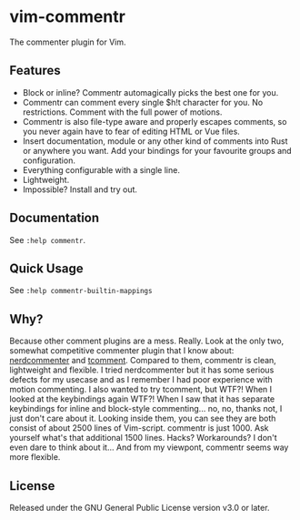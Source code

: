 # vim-commentr

The commenter plugin for Vim.

## Features

- Block or inline? Commentr automagically picks the best one for you.
- Commentr can comment every single $h!t character for you. No restrictions. Comment with the full power of motions.
- Commentr is also file-type aware and properly escapes comments, so you never again have to fear of editing HTML or Vue files.
- Insert documentation, module or any other kind of comments into Rust or anywhere you want. Add your bindings for your favourite groups and configuration.
- Everything configurable with a single line.
- Lightweight.
- Impossible? Install and try out.

## Documentation

See `:help commentr`.

## Quick Usage

See `:help commentr-builtin-mappings`

## Why?

Because other comment plugins are a mess. Really. Look at the only two,
somewhat competitive commenter plugin that I know about:
[nerdcommenter](https://github.com/scrooloose/nerdcommenter) and
[tcomment](https://github.com/tomtom/tcomment_vim). Compared to them, commentr
is clean, lightweight and flexible. I tried nerdcommenter but it has some
serious defects for my usecase and as I remember I had poor experience with
motion commenting. I also wanted to try tcomment, but WTF?! When I looked at
the keybindings again WTF?! When I saw that it has separate keybindings for
inline and block-style commenting... no, no, thanks not, I just don't care
about it. Looking inside them, you can see they are both consist of about 2500
lines of Vim-script. commentr is just 1000. Ask yourself what's that additional
1500 lines. Hacks? Workarounds? I don't even dare to think about it... And from
my viewpont, commentr seems way more flexible.

## License

Released under the GNU General Public License version v3.0 or later.

[modeline]: # (vim: tw=78)
